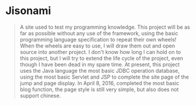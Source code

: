 # Jisonami
>A site used to test my programming knowledge.
>This project will be as far as possible without any use of the framework, using the basic programming language specification to repeat their own wheels! When the wheels are easy to use, I will draw them out and open source into another project. I don't know how long I can hold on to this project, but I will try to extend the life cycle of the project, even though I have been dead in my spare time.
>At present, this project uses the Java language the most basic JDBC operation database, using the most basic Servlet and JSP to complete the site page of the jump and page display.
>In April 8, 2016, completed the most basic blog function, the page style is still very simple, but also does not support chinese.

